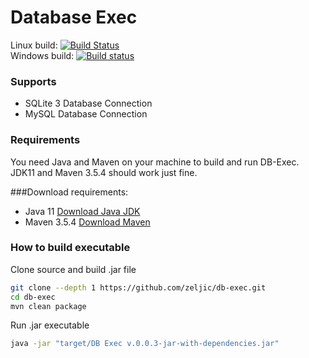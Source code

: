 Database Exec
===
Linux build: [![Build Status](https://travis-ci.org/zeljic/db-exec.svg?branch=master)](https://travis-ci.org/zeljic/db-exec)  
Windows build: [![Build status](https://ci.appveyor.com/api/projects/status/gn4bl4w1frh8goyu/branch/develop?svg=true)](https://ci.appveyor.com/project/zeljic/db-exec/branch/develop)  

### Supports
- SQLite 3 Database Connection
- MySQL Database Connection

### Requirements
You need Java and Maven on your machine to build and run DB-Exec.  
JDK11 and Maven 3.5.4 should work just fine.

###Download requirements:
- Java 11 [Download Java JDK](https://jdk.java.net/11/)
- Maven 3.5.4 [Download Maven](https://maven.apache.org/download.cgi)

### How to build executable
Clone source and build .jar file
```bash
git clone --depth 1 https://github.com/zeljic/db-exec.git
cd db-exec
mvn clean package
```

Run .jar executable
```bash
java -jar "target/DB Exec v.0.0.3-jar-with-dependencies.jar"
```
